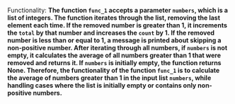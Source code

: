 Functionality: **The function `func_1` accepts a parameter `numbers`, which is a list of integers. 
The function iterates through the list, removing the last element each time. If the removed number is greater than 1, it increments the `total` by that number and increases the `count` by 1. If the removed number is less than or equal to 1, a message is printed about skipping a non-positive number. After iterating through all numbers, if `numbers` is not empty, it calculates the average of all numbers greater than 1 that were removed and returns it. If `numbers` is initially empty, the function returns None.
Therefore, the functionality of the function `func_1` is to calculate the average of numbers greater than 1 in the input list `numbers`, while handling cases where the list is initially empty or contains only non-positive numbers.**